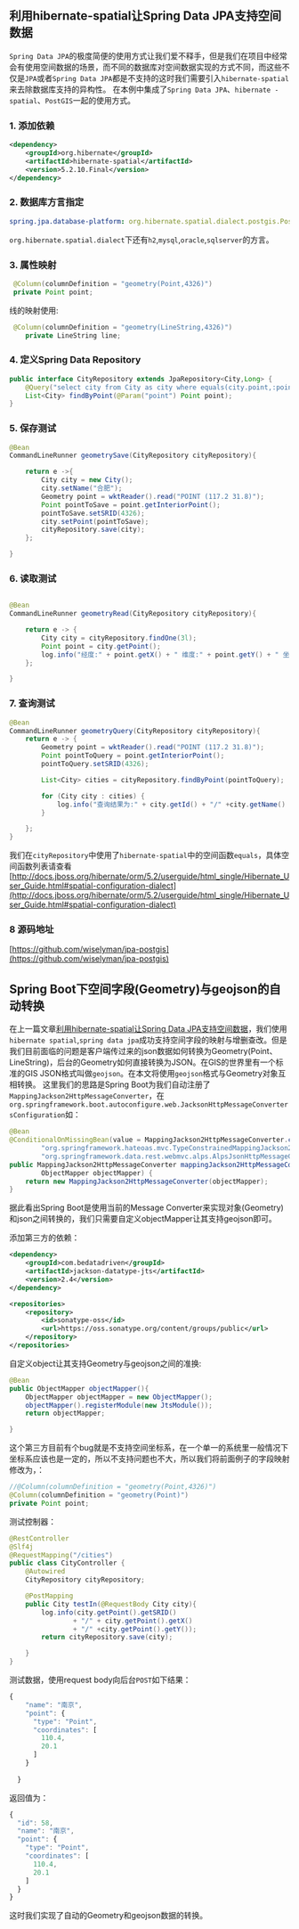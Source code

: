 ## 利用hibernate-spatial让Spring Data JPA支持空间数据
`Spring Data JPA`的极度简便的使用方式让我们爱不释手，但是我们在项目中经常会有使用空间数据的场景，而不同的数据库对空间数据实现的方式不同，而这些不仅是`JPA`或者`Spring Data JPA`都是不支持的这时我们需要引入`hibernate-spatial`来去除数据库支持的异构性。
在本例中集成了`Spring Data JPA`、`hibernate -spatial`、`PostGIS`一起的使用方式。
### 1. 添加依赖
```xml
<dependency>
    <groupId>org.hibernate</groupId>
    <artifactId>hibernate-spatial</artifactId>
    <version>5.2.10.Final</version>
</dependency>

```
### 2. 数据库方言指定

```yaml
spring.jpa.database-platform: org.hibernate.spatial.dialect.postgis.PostgisPG9Dialect

```
`org.hibernate.spatial.dialect`下还有`h2`,`mysql`,`oracle`,`sqlserver`的方言。

### 3. 属性映射
```java
 @Column(columnDefinition = "geometry(Point,4326)")
 private Point point;

```

线的映射使用:
```java
 @Column(columnDefinition = "geometry(LineString,4326)")
    private LineString line;
```

### 4. 定义Spring Data Repository

```java
public interface CityRepository extends JpaRepository<City,Long> {
    @Query("select city from City as city where equals(city.point,:point) = TRUE")
    List<City> findByPoint(@Param("point") Point point);
}
```

### 5. 保存测试
```java
@Bean
CommandLineRunner geometrySave(CityRepository cityRepository){

    return e ->{
        City city = new City();
        city.setName("合肥");
        Geometry point = wktReader().read("POINT (117.2 31.8)");
        Point pointToSave = point.getInteriorPoint();
        pointToSave.setSRID(4326);
        city.setPoint(pointToSave);
        cityRepository.save(city);
    };

}
```

### 6. 读取测试
```java

@Bean
CommandLineRunner geometryRead(CityRepository cityRepository){

    return e -> {
        City city = cityRepository.findOne(3l);
        Point point = city.getPoint();
        log.info("经度:" + point.getX() + " 维度:" + point.getY() + " 坐标系统:" + point.getSRID());
    };

}

```

### 7. 查询测试

```java
@Bean
CommandLineRunner geometryQuery(CityRepository cityRepository){
    return e -> {
        Geometry point = wktReader().read("POINT (117.2 31.8)");
        Point pointToQuery = point.getInteriorPoint();
        pointToQuery.setSRID(4326);

        List<City> cities = cityRepository.findByPoint(pointToQuery);

        for (City city : cities) {
            log.info("查询结果为:" + city.getId() + "/" +city.getName() + "/" +city.getPoint());
        }

    };
}
```

我们在`cityRepository`中使用了`hibernate-spatial`中的空间函数`equals`，具体空间函数列表请查看
[http://docs.jboss.org/hibernate/orm/5.2/userguide/html_single/Hibernate_User_Guide.html#spatial-configuration-dialect](http://docs.jboss.org/hibernate/orm/5.2/userguide/html_single/Hibernate_User_Guide.html#spatial-configuration-dialect)

### 8 源码地址
[https://github.com/wiselyman/jpa-postgis](https://github.com/wiselyman/jpa-postgis)

## Spring Boot下空间字段(Geometry)与geojson的自动转换

在上一篇文章[利用hibernate-spatial让Spring Data JPA支持空间数据](http://www.wisely.top/2017/06/26/hibernate-spatial-spring-data-jpa/)，我们使用`hibernate spatial`,`spring data jpa`成功支持空间字段的映射与增删查改。但是我们目前面临的问题是客户端传过来的json数据如何转换为Geometry(Point、LineString)，后台的Geometry如何直接转换为JSON。在GIS的世界里有一个标准的GIS JSON格式叫做`geojson`。在本文将使用`geojson`格式与Geometry对象互相转换。
这里我们的思路是Spring Boot为我们自动注册了`MappingJackson2HttpMessageConverter`，在`org.springframework.boot.autoconfigure.web.JacksonHttpMessageConvertersConfiguration`如：
```java
@Bean
@ConditionalOnMissingBean(value = MappingJackson2HttpMessageConverter.class, ignoredType = {
        "org.springframework.hateoas.mvc.TypeConstrainedMappingJackson2HttpMessageConverter",
        "org.springframework.data.rest.webmvc.alps.AlpsJsonHttpMessageConverter" })
public MappingJackson2HttpMessageConverter mappingJackson2HttpMessageConverter(
        ObjectMapper objectMapper) {
    return new MappingJackson2HttpMessageConverter(objectMapper);
}

```
据此看出Spring Boot是使用当前的Message Converter来实现对象(Geometry)和json之间转换的，我们只需要自定义objectMapper让其支持geojson即可。

添加第三方的依赖：
```xml
<dependency>
    <groupId>com.bedatadriven</groupId>
    <artifactId>jackson-datatype-jts</artifactId>
    <version>2.4</version>
</dependency>

<repositories>
    <repository>
        <id>sonatype-oss</id>
        <url>https://oss.sonatype.org/content/groups/public</url>
    </repository>
</repositories>
```

自定义object让其支持Geometry与geojson之间的准换:
```java
@Bean
public ObjectMapper objectMapper(){
    ObjectMapper objectMapper = new ObjectMapper();
    objectMapper().registerModule(new JtsModule());
    return objectMapper;

}
```
这个第三方目前有个bug就是不支持空间坐标系，在一个单一的系统里一般情况下坐标系应该也是一定的，所以不支持问题也不大，所以我们将前面例子的字段映射修改为，：
```java
//@Column(columnDefinition = "geometry(Point,4326)")
@Column(columnDefinition = "geometry(Point)")
private Point point;
```
测试控制器：
```java
@RestController
@Slf4j
@RequestMapping("/cities")
public class CityController {
    @Autowired
    CityRepository cityRepository;

    @PostMapping
    public City testIn(@RequestBody City city){
        log.info(city.getPoint().getSRID()
                + "/" + city.getPoint().getX()
                + "/" +city.getPoint().getY());
        return cityRepository.save(city);

    }
}
```

测试数据，使用request body向后台`POST`如下结果：
```javascript
{
    "name": "南京",
    "point": {
      "type": "Point",
      "coordinates": [
        110.4,
        20.1
      ]
    }
  
  }

```
返回值为：
```javascript
{
  "id": 58,
  "name": "南京",
  "point": {
    "type": "Point",
    "coordinates": [
      110.4,
      20.1
    ]
  }
}

```
这时我们实现了自动的Geometry和geojson数据的转换。
